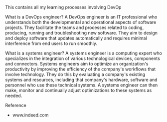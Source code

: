 <p>This contains all my learning processes involving DevOp

What is a DevOps engineer?
A DevOps engineer is an IT professional who understands both the developmental and operational aspects of software projects. They facilitate the teams and processes related to coding, producing, running and troubleshooting new software. They aim to design and deploy software that updates automatically and requires minimal interference from end users to run smoothly.

What is a systems engineer?
A systems engineer is a computing expert who specializes in the integration of various technological devices, components and connectors. Systems engineers aim to optimize an organization's productivity by improving the efficiency of the company's workflows that involve technology. They do this by evaluating a company's existing systems and resources, including that company's hardware, software and personnel who use these technical systems. A systems engineer can then make, monitor and continually adjust optimizations to these systems as needed.</p>

<p>Reference</p>
<ul><li>www.indeed.com</li></ul>
